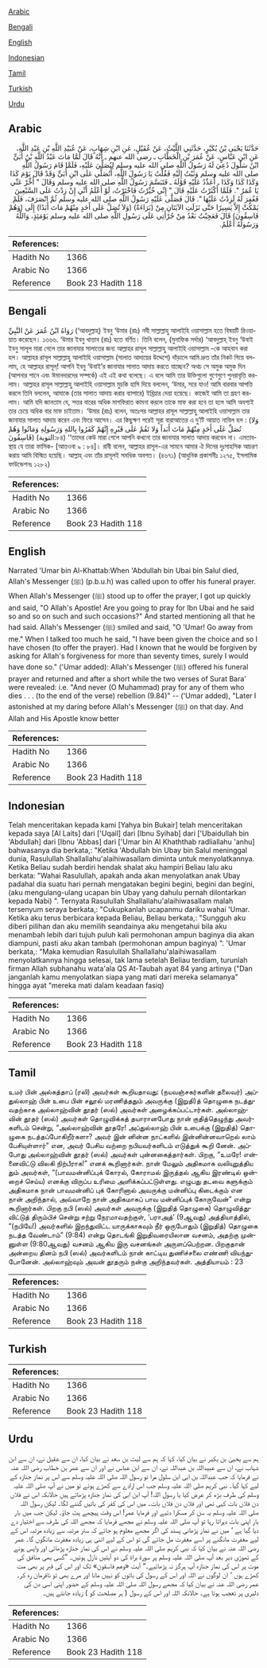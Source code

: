 [Arabic](#arabic)

[Bengali](#bengali)

[English](#english)

[Indonesian](#indonesian)

[Tamil](#tamil)

[Turkish](#turkish)

[Urdu](#urdu)

## Arabic


<div dir="rtl" lang="ar" style={{fontSize:'larger',backgroundColor:'#f8f9fa',padding:20}}>
حَدَّثَنَا يَحْيَى بْنُ بُكَيْرٍ، حَدَّثَنِي اللَّيْثُ، عَنْ عُقَيْلٍ، عَنِ ابْنِ شِهَابٍ، عَنْ عُبَيْدِ اللَّهِ بْنِ عَبْدِ اللَّهِ، عَنِ ابْنِ عَبَّاسٍ، عَنْ عُمَرَ بْنِ الْخَطَّابِ ـ رضى الله عنهم ـ أَنَّهُ قَالَ لَمَّا مَاتَ عَبْدُ اللَّهِ بْنُ أُبَىٍّ ابْنُ سَلُولَ دُعِيَ لَهُ رَسُولُ اللَّهِ صلى الله عليه وسلم لِيُصَلِّيَ عَلَيْهِ، فَلَمَّا قَامَ رَسُولُ اللَّهِ صلى الله عليه وسلم وَثَبْتُ إِلَيْهِ فَقُلْتُ يَا رَسُولَ اللَّهِ، أَتُصَلِّي عَلَى ابْنِ أُبَىٍّ وَقَدْ قَالَ يَوْمَ كَذَا وَكَذَا كَذَا وَكَذَا ـ أُعَدِّدُ عَلَيْهِ قَوْلَهُ ـ فَتَبَسَّمَ رَسُولُ اللَّهِ صلى الله عليه وسلم وَقَالَ ‏"‏ أَخِّرْ عَنِّي يَا عُمَرُ ‏"‏‏.‏ فَلَمَّا أَكْثَرْتُ عَلَيْهِ قَالَ ‏"‏ إِنِّي خُيِّرْتُ فَاخْتَرْتُ، لَوْ أَعْلَمُ أَنِّي إِنْ زِدْتُ عَلَى السَّبْعِينَ فَغُفِرَ لَهُ لَزِدْتُ عَلَيْهَا ‏"‏‏.‏ قَالَ فَصَلَّى عَلَيْهِ رَسُولُ اللَّهِ صلى الله عليه وسلم ثُمَّ انْصَرَفَ، فَلَمْ يَمْكُثْ إِلاَّ يَسِيرًا حَتَّى نَزَلَتِ الآيَتَانِ مِنْ ‏(‏بَرَاءَةٌ‏)‏ ‏(‏وَلاَ تُصَلِّ عَلَى أَحَدٍ مِنْهُمْ مَاتَ أَبَدًا‏)‏ إِلَى ‏(‏وَهُمْ فَاسِقُونَ‏)‏ قَالَ فَعَجِبْتُ بَعْدُ مِنْ جُرْأَتِي عَلَى رَسُولِ اللَّهِ صلى الله عليه وسلم يَوْمَئِذٍ، وَاللَّهُ وَرَسُولُهُ أَعْلَمُ‏.‏
</div>
<div style={{backgroundColor:'#f8f9fa',padding:20, marginBottom: 10}}><table> <thead> <tr> <th>References:</th> <th></th> </tr> </thead> <tbody><tr><td>Hadith No</td><td>1366</td></tr><tr><td>Arabic No</td><td>1366</td></tr><tr><td>Reference</td><td>Book 23 Hadith 118</td></tr></tbody></table></div>

## Bengali


<div dir="ltr" lang="bn" style={{fontSize:'larger',backgroundColor:'#f8f9fa',padding:20}}>
رَوَاهُ ابْنُ عُمَرَ عَنْ النَّبِيِّ (‘আবদুল্লাহ্) ইবনু ‘উমার (রাঃ) নবী সাল্লাল্লাহু আলাইহি ওয়াসাল্লাম হতে বিষয়টি রিওয়ায়াত করেছেন। ১৩৬৬. ‘উমার ইবনু খাত্তাব (রাঃ) হতে বর্ণিত। তিনি বলেন, (মুনাফিক সর্দার) ‘আবদুল্লাহ্ ইবনু ‘উবাই ইবনু সালূল মারা গেলে তার জানাযার সালাতের জন্য আল্লাহর রাসূল সাল্লাল্লাহু আলাইহি ওয়াসাল্লাম -কে আহবান করা হল। আল্লাহর রাসূল সাল্লাল্লাহু আলাইহি ওয়াসাল্লাম (সালাত আদায়ের উদ্দেশে) দাঁড়ালে আমি দ্রুত তাঁর নিকট গিয়ে বললাম, হে আল্লাহর রাসূল্! আপনি ইবনু ‘উবাই’র জানাযার সালাত আদায় করতে যাচ্ছেন? অথচ সে অমুক অমুক দিন (আপনার শানে এবং ঈমানদারদের সম্পর্কে) এই এই কথা বলেছে। এ বলে আমি তার উক্তিগুলো গুণেগুণে পুনরাবৃত্তি করলাম। আল্লাহর রাসূল সাল্লাল্লাহু আলাইহি ওয়াসাল্লাম মুচকি হাসি দিয়ে বললেন, ‘উমার, সরে যাও! আমি বারবার আপত্তি করলে তিনি বললেন, আমাকে (তার সালাত আদায় করার ব্যাপারে) ইখ্তিয়ার দেয়া হয়েছে। কাজেই আমি তা গ্রহণ করলাম। আমি যদি জানতাম যে, সত্তর বারের অধিক মাগফিরাত কামনা করলে তাকে মাফ করা হবে তা হলে আমি অবশ্যই তার চেয়ে অধিক বার মাফ চাইতাম। ‘উমার (রাঃ) বলেন, অতঃপর আল্লাহর রাসূল সাল্লাল্লাহু আলাইহি ওয়াসাল্লাম তার জানাযার সালাত আদায় করেন এবং ফিরে আসেন। এর কিছুক্ষণ পরেই সূরা বারাআতের এ দু’টি আয়াত নাযিল হল : (وَلا تُصَلِّ عَلَى أَحَدٍ مِنْهُمْ مَاتَ أَبَداً وَلا تَقُمْ عَلَى قَبْرِهِ إِنَّهُمْ كَفَرُوا بِاللهِ وَرَسُولِهِ وَمَاتُوا وَهُمْ فَاسِقُونَ) (التوبة:৮৪) ‘‘তাদের কেউ মারা গেলে আপনি কখনো তার জানাযার সালাত আদায় করবেন না। এমতাবস্থায় যে তারা ফাসিক- [আত্তওবা ৯ : ৮৪]। রাবী বলেন, আল্লাহর রাসূল-এর সামনে আমার ঐ দিনের দুঃসাহসিক আচরণ করায় আমি বিস্মিত হয়েছি। আল্লাহ্ এবং তাঁর রাসূলই সমধিক অবগত। (৪৬৭১) (আধুনিক প্রকাশনীঃ ১২৭৫, ইসলামিক ফাউন্ডেশনঃ ১২৮২)
</div>
<div style={{backgroundColor:'#f8f9fa',padding:20, marginBottom: 10}}><table> <thead> <tr> <th>References:</th> <th></th> </tr> </thead> <tbody><tr><td>Hadith No</td><td>1366</td></tr><tr><td>Arabic No</td><td>1366</td></tr><tr><td>Reference</td><td>Book 23 Hadith 118</td></tr></tbody></table></div>

## English


<div dir="ltr" lang="en" style={{fontSize:'larger',backgroundColor:'#f8f9fa',padding:20}}>
Narrated 'Umar bin Al-Khattab:When 'Abdullah bin Ubai bin Salul died, Allah's Messenger (ﷺ) (p.b.u.h) was called upon to offer his funeral prayer. When Allah's Messenger (ﷺ) stood up to offer the prayer, I got up quickly and said, "O Allah's Apostle! Are you going to pray for Ibn Ubai and he said so and so on such and such occasions?" And started mentioning all that he had said. Allah's Messenger (ﷺ) smiled and said, "O 'Umar! Go away from me." When I talked too much he said, "I have been given the choice and so I have chosen (to offer the prayer). Had I known that he would be forgiven by asking for Allah's forgiveness for more than seventy times, surely I would have done so." ('Umar added): Allah's Messenger (ﷺ) offered his funeral prayer and returned and after a short while the two verses of Surat Bara' were revealed: i.e. "And never (O Muhammad) pray for any of them who dies . . . (to the end of the verse) rebellion (9.84)" -- ('Umar added), "Later I astonished at my daring before Allah's Messenger (ﷺ) on that day. And Allah and His Apostle know better
</div>
<div style={{backgroundColor:'#f8f9fa',padding:20, marginBottom: 10}}><table> <thead> <tr> <th>References:</th> <th></th> </tr> </thead> <tbody><tr><td>Hadith No</td><td>1366</td></tr><tr><td>Arabic No</td><td>1366</td></tr><tr><td>Reference</td><td>Book 23 Hadith 118</td></tr></tbody></table></div>

## Indonesian


<div dir="ltr" lang="id" style={{fontSize:'larger',backgroundColor:'#f8f9fa',padding:20}}>
Telah menceritakan kepada kami [Yahya bin Bukair] telah menceritakan kepada saya [Al Laits] dari ['Uqail] dari [Ibnu Syihab] dari ['Ubaidullah bin 'Abdullah] dari [Ibnu 'Abbas] dari ['Umar bin Al Khaththab radliallahu 'anhu] bahwasanya dia berkata,: "Ketika 'Abdullah bin Ubay bin Salul meninggal dunia, Rasulullah Shallallahu'alaihiwasallam diminta untuk menyolatkannya. Ketika Beliau sudah berdiri hendak shalat aku hampiri Beliau lalu aku berkata: "Wahai Rasulullah, apakah anda akan menyolatkan anak Ubay padahal dia suatu hari pernah mengatakan begini begini, begini dan begini, (aku mengulang-ulang ucapan bin Ubay yang dahulu pernah dilontarkan kepada Nabi) ". Ternyata Rasulullah Shallallahu'alaihiwasallam malah tersenyum seraya berkata,: "Cukupkanlah ucapanmu dariku wahai 'Umar. Ketika aku terus berbicara kepada Beliau, Beliau berkata,: "Sungguh aku diberi pilihan dan aku memilih seandainya aku mengetahui bila aku menambah lebih dari tujuh puluh kali permohonan ampun baginya dia akan diampuni, pasti aku akan tambah (permohonan ampun baginya) ". 'Umar berkata,: "Maka kemudian Rasulullah Shallallahu'alaihiwasallam menyolatkannya hingga selesai, tak lama setelah Beliau terdiam, turunlah firman Allah subhanahu wata'ala QS At-Taubah ayat 84 yang artinya ("Dan janganlah kamu menyolatkan siapa yang mati dari mereka selamanya" hingga ayat "mereka mati dalam keadaan fasiq)
</div>
<div style={{backgroundColor:'#f8f9fa',padding:20, marginBottom: 10}}><table> <thead> <tr> <th>References:</th> <th></th> </tr> </thead> <tbody><tr><td>Hadith No</td><td>1366</td></tr><tr><td>Arabic No</td><td>1366</td></tr><tr><td>Reference</td><td>Book 23 Hadith 118</td></tr></tbody></table></div>

## Tamil


<div dir="ltr" lang="ta" style={{fontSize:'larger',backgroundColor:'#f8f9fa',padding:20}}>
உமர் பின் அல்கத்தாப் (ரலி) அவர்கள் கூறியதாவது: (நயவஞ்சகர்களின் தலைவர்) அப்துல்லாஹ் பின் உபை பின் சலூல் மரணித்ததும் அவருக்கு (இறுதி)த் தொழுகை நடத்துவதற்காக அல்லாஹ்வின் தூதர் (ஸல்) அவர்கள் அழைக்கப்பட்டார்கள். அல்லாஹ்வின் தூதர் (ஸல்) அவர்கள் தொழுவிக்கத் தயாரானபோது நான் குதித்தெழுந்து அவர்களிடம் சென்று, “அல்லாஹ்வின் தூதரே! அப்துல்லாஹ் பின் உபைக்கு (இறுதித்) தொழுகை நடத்தப்போகிறீர்களா? அவர் இன் னின்ன நாட்களில் இன்னின்னவாறெல் லாம் பேசியுள்ளார்” என, அவர் பேசிய வற்றை நபியவர்களிடம் எடுத்துக் கூறி னேன். அப்போது அல்லாஹ்வின் தூதர் (ஸல்) அவர்கள் புன்னகைத்தார்கள். பிறகு, “உமரே! என்னைவிட்டு விலகி நிற்பீராக!” எனக் கூறினார்கள். நான் மேலும் அதிகமாக வலியுறுத்திய தும் அவர்கள், “(பாவமன்னிப்புக் கோரல், கோராமல் இருத்தல் ஆகிய இரண்டில் ஒன்றைச் செய்ய) எனக்கு விருப்ப உரிமை அளிக்கப்பட்டுள்ளது. எழுபது தடவை களுக்கும் அதிகமாக நான் பாவமன்னிப் புக் கோரினால் அவருக்கு மன்னிப்பு கிடைக்கும் என நான் அறிந்தால், அவ்வாறே நான் அதிகமாகப் பாவ மன்னிப்புக் கோருவேன்” என்று கூறினார்கள். பிறகு நபி (ஸல்) அவர்கள் அவருக்கு (இறுதித் தொழுகை) தொழுவித்துவிட்டுத் திரும்பிச் சென்று சற்று நேரமாவதற்குள், ‘பராஅத்’ (9ஆவது) அத்தியாத்தில், “(நபியே!) அவர்களில் இறந்துவிட்ட யாருக்காகவும் நீர் ஒருபோதும் (இறுதித்) தொழுகை நடத்த வேண்டாம்” (9:84) என்று தொடங்கி இறுதிவரையிலான வசனம், அதற்கு முன்னுள்ள (9:80ஆவது) வசனம் ஆகிய இரு வசனங்கள் அருளப்பெற்றன. பிறகுதான் அன்றைய தினம் நபி (ஸல்) அவர்களிடம் நான் காட்டிய துணிச்சலை எண்ணி வியந்துபோனேன். அல்லாஹ்வும் அவன் தூதரும் நன்கு அறிந்தவர்கள். அத்தியாயம் : 23
</div>
<div style={{backgroundColor:'#f8f9fa',padding:20, marginBottom: 10}}><table> <thead> <tr> <th>References:</th> <th></th> </tr> </thead> <tbody><tr><td>Hadith No</td><td>1366</td></tr><tr><td>Arabic No</td><td>1366</td></tr><tr><td>Reference</td><td>Book 23 Hadith 118</td></tr></tbody></table></div>

## Turkish


<div dir="ltr" lang="tr" style={{fontSize:'larger',backgroundColor:'#f8f9fa',padding:20}}>

</div>
<div style={{backgroundColor:'#f8f9fa',padding:20, marginBottom: 10}}><table> <thead> <tr> <th>References:</th> <th></th> </tr> </thead> <tbody><tr><td>Hadith No</td><td>1366</td></tr><tr><td>Arabic No</td><td>1366</td></tr><tr><td>Reference</td><td>Book 23 Hadith 118</td></tr></tbody></table></div>

## Urdu


<div dir="rtl" lang="ur" style={{fontSize:'larger',backgroundColor:'#f8f9fa',padding:20}}>
ہم سے یحییٰ بن بکیر نے بیان کیا، کہا کہ ہم سے لیث بن سعد نے بیان کیا، ان سے عقیل نے، ان سے ابن شہاب نے، ان سے عبیداللہ بن عبداللہ نے، ان سے ابن عباس نے اور ان سے عمر بن خطاب رضی اللہ عنہ نے فرمایا کہ جب عبداللہ بن ابی ابن سلول مرا تو رسول اللہ صلی اللہ علیہ وسلم سے اس پر نماز جنازہ کے لیے کہا گیا۔ نبی کریم صلی اللہ علیہ وسلم جب اس ارادے سے کھڑے ہوئے تو میں نے آپ صلی اللہ علیہ وسلم کی طرف بڑھ کر عرض کیا یا رسول اللہ! آپ ابن ابی کی نماز جنازہ پڑھاتے ہیں حالانکہ اس نے فلاں دن فلاں بات کہی تھی اور فلاں دن فلاں بات۔ میں اس کی کفر کی باتیں گننے لگا۔ لیکن رسول اللہ صلی اللہ علیہ وسلم یہ سن کر مسکرا دئیے اور فرمایا عمر! اس وقت پیچھے ہٹ جاؤ۔ لیکن جب میں بار بار اپنی بات دہراتا رہا تو آپ صلی اللہ علیہ وسلم نے مجھے فرمایا کہ مجھے اللہ کی طرف سے اختیار دے دیا گیا ہے ‘ میں نے نماز پڑھانی پسند کی اگر مجھے معلوم ہو جائے کہ ستر مرتبہ سے زیادہ مرتبہ اس کے لیے مغفرت مانگنے پر اسے مغفرت مل جائے گی تو اس کے لیے اتنی ہی زیادہ مغفرت مانگوں گا۔ عمر رضی اللہ عنہ نے بیان کیا کہ نبی کریم صلی اللہ علیہ وسلم نے اس کی نماز جنازہ پڑھائی اور واپس ہونے کے تھوڑی دیر بعد آپ صلی اللہ علیہ وسلم پر سورۃ براۃ کی دو آیتیں نازل ہوئیں۔ ”کسی بھی منافق کی موت پر اس کی نماز جنازہ آپ ہرگز نہ پڑھائیے۔“ آیت «وهم فاسقون‏» تک اور اس کی قبر پر بھی مت کھڑے ہوں ‘ ان لوگوں نے اللہ اور اس کے رسول کی باتوں کو نہیں مانا اور مرے بھی تو نافرمان رہ کر۔ عمر رضی اللہ عنہ نے بیان کیا کہ مجھے رسول اللہ صلی اللہ علیہ وسلم کے حضور اپنی اسی دن کی دلیری پر تعجب ہوتا ہے۔ حالانکہ اللہ اور اس کے رسول ( ہر مصلحت کو ) زیادہ جانتے ہیں۔
</div>
<div style={{backgroundColor:'#f8f9fa',padding:20, marginBottom: 10}}><table> <thead> <tr> <th>References:</th> <th></th> </tr> </thead> <tbody><tr><td>Hadith No</td><td>1366</td></tr><tr><td>Arabic No</td><td>1366</td></tr><tr><td>Reference</td><td>Book 23 Hadith 118</td></tr></tbody></table></div>